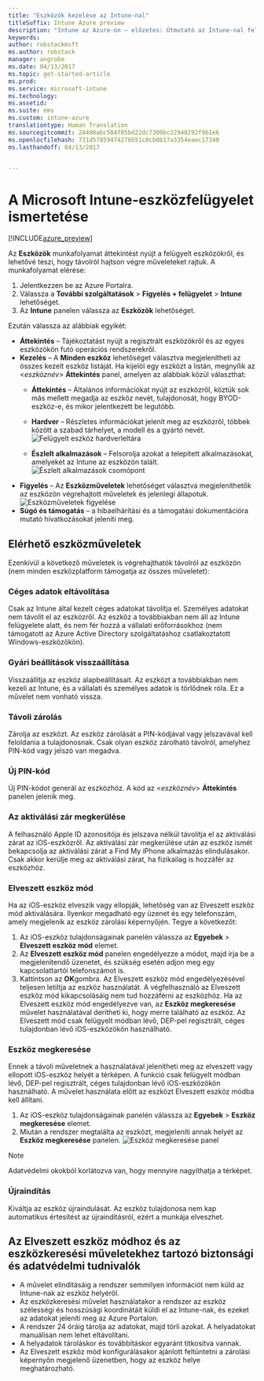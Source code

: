 ```yaml
---
title: "Eszközök kezelése az Intune-nal"
titleSuffix: Intune Azure preview
description: "Intune az Azure-on – előzetes: Útmutató az Intune-nal felügyelt eszközök megjelenítéséhez és az eszközökön végrehajtható különféle műveletekhez."
keywords: 
author: robstackmsft
ms.author: robstack
manager: angrobe
ms.date: 04/13/2017
ms.topic: get-started-article
ms.prod: 
ms.service: microsoft-intune
ms.technology: 
ms.assetid: 
ms.suite: ems
ms.custom: intune-azure
translationtype: Human Translation
ms.sourcegitcommit: 24498abc504f05bd22dc7309bc22948292f9b1e6
ms.openlocfilehash: 731d57859474276b51c0cb0b17a3354eaec17348
ms.lasthandoff: 04/13/2017


---
```


# <a name="what-is-microsoft-intune-device-management"></a>A Microsoft Intune-eszközfelügyelet ismertetése 


[!INCLUDE[azure_preview](../includes/azure_preview.md)]

Az **Eszközök** munkafolyamat áttekintést nyújt a felügyelt eszközökről, és lehetővé teszi, hogy távolról hajtson végre műveleteket rajtuk. A munkafolyamat elérése:

1. Jelentkezzen be az Azure Portalra.
2. Válassza a **További szolgáltatások** > **Figyelés + felügyelet** > **Intune** lehetőséget.
3. Az **Intune** panelen válassza az **Eszközök** lehetőséget.

Ezután válassza az alábbiak egyikét:

- **Áttekintés** – Tájékoztatást nyújt a regisztrált eszközökről és az egyes eszközökön futó operációs rendszerekről.
- **Kezelés** – A **Minden eszköz** lehetőséget választva megjelenítheti az összes kezelt eszköz listáját.
    Ha kijelöl egy eszközt a listán, megnyílik az <*eszköznév*> **Áttekintés** panel, amelyen az alábbiak közül választhat:
    - **Áttekintés** – Általános információkat nyújt az eszközről, köztük sok más mellett megadja az eszköz nevét, tulajdonosát, hogy BYOD-eszköz-e, és mikor jelentkezett be legutóbb. 
                
    - **Hardver** – Részletes információkat jelenít meg az eszközről, többek között a szabad tárhelyet, a modell és a gyártó nevét.
    ![Felügyelt eszköz hardverleltára](./media/hardware-inventory.png)
    - **Észlelt alkalmazások** – Felsorolja azokat a telepített alkalmazásokat, amelyeket az Intune az eszközön talált.
    ![Észlelt alkalmazások csomópont](./media/detected-applications.png)
- **Figyelés** – Az **Eszközműveletek** lehetőséget választva megjeleníthetők az eszközön végrehajtott műveletek és jelenlegi állapotuk.
![Eszközműveletek figyelése](./media/monitor-device-actions.png)
- **Súgó és támogatás** – a hibaelhárítási és a támogatási dokumentációra mutató hivatkozásokat jeleníti meg.

## <a name="available-device-actions"></a>Elérhető eszközműveletek

Ezenkívül a következő műveletek is végrehajthatók távolról az eszközön (nem minden eszközplatform támogatja az összes műveletet):

### <a name="remove-company-data"></a>**Céges adatok eltávolítása**
Csak az Intune által kezelt céges adatokat távolítja el. Személyes adatokat nem távolít el az eszközről. Az eszköz a továbbiakban nem áll az Intune felügyelete alatt, és nem fér hozzá a vállalati erőforrásokhoz (nem támogatott az Azure Active Directory szolgáltatáshoz csatlakoztatott Windows-eszközökön).

### <a name="factory-reset"></a>**Gyári beállítások visszaállítása**
Visszaállítja az eszköz alapbeállításait. Az eszközt a továbbiakban nem kezeli az Intune, és a vállalati és személyes adatok is törlődnek róla. Ez a művelet nem vonható vissza.

### <a name="remote-lock"></a>**Távoli zárolás**
Zárolja az eszközt. Az eszköz zárolását a PIN-kódjával vagy jelszavával kell feloldania a tulajdonosnak. Csak olyan eszköz zárolható távolról, amelyhez PIN-kód vagy jelszó van megadva.

### <a name="reset-passcode"></a>**Új PIN-kód**
Új PIN-kódot generál az eszközhöz. A kód az <*eszköznév*> **Áttekintés** panelen jelenik meg.

### <a name="bypass-activation-lock"></a>**Az aktiválási zár megkerülése**
A felhasználó Apple ID azonosítója és jelszava nélkül távolítja el az aktiválási zárat az iOS-eszközről. Az aktiválási zár megkerülése után az eszköz ismét bekapcsolja az aktiválási zárat a Find My iPhone alkalmazás elindulásakor. Csak akkor kerülje meg az aktiválási zárat, ha fizikailag is hozzáfér az eszközhöz.

### <a name="lost-mode"></a>**Elveszett eszköz mód**
Ha az iOS-eszköz elveszik vagy ellopják, lehetőség van az Elveszett eszköz mód aktiválására. Ilyenkor megadható egy üzenet és egy telefonszám, amely megjelenik az eszköz zárolási képernyőjén. Tegye a következőt:
1.    Az iOS-eszköz tulajdonságainak panelén válassza az **Egyebek** > **Elveszett eszköz mód** elemet.
2.    Az **Elveszett eszköz mód** panelen engedélyezze a módot, majd írja be a megjelenítendő üzenetet, és szükség esetén adjon meg egy kapcsolattartói telefonszámot is.
3.    Kattintson az **OK**gombra.
Az Elveszett eszköz mód engedélyezésével teljesen letiltja az eszköz használatát. A végfelhasználó az Elveszett eszköz mód kikapcsolásáig nem tud hozzáférni az eszközhöz. Ha az Elveszett eszköz mód engedélyezve van, az **Eszköz megkeresése** művelet használatával derítheti ki, hogy merre található az eszköz.
Az Elveszett mód csak felügyelt módban lévő, DEP-pel regisztrált, céges tulajdonban lévő iOS-eszközökön használható.

### <a name="locate-device"></a>**Eszköz megkeresése**
Ennek a távoli műveletnek a használatával jelenítheti meg az elveszett vagy ellopott iOS-eszköz helyét a térképen. A funkció csak felügyelt módban lévő, DEP-pel regisztrált, céges tulajdonban lévő iOS-eszközökön használható. A művelet használata előtt az eszközt Elveszett eszköz módba kell állítani.
1.    Az iOS-eszköz tulajdonságainak panelén válassza az **Egyebek** > **Eszköz megkeresése** elemet.
2.    Miután a rendszer megtalálta az eszközt, megjeleníti annak helyét az **Eszköz megkeresése** panelen. 
    ![Eszköz megkeresése panel](./media/locate-device.png)

>[!NOTE]
>Adatvédelmi okokból korlátozva van, hogy mennyire nagyíthatja a térképet.

### <a name="restart"></a>**Újraindítás**
Kiváltja az eszköz újraindulását. Az eszköz tulajdonosa nem kap automatikus értesítést az újraindításról, ezért a munkája elveszhet.


## <a name="security-and-privacy-information-for-the-lost-mode-and-locate-device-actions"></a>Az Elveszett eszköz módhoz és az eszközkeresési műveletekhez tartozó biztonsági és adatvédelmi tudnivalók
- A művelet elindításáig a rendszer semmilyen információt nem küld az Intune-nak az eszköz helyéről.
- Az eszközkeresési művelet használatakor a rendszer az eszköz szélességi és hosszúsági koordinátáit küldi el az Intune-nak, és ezeket az adatokat jeleníti meg az Azure Portalon.
- A rendszer 24 óráig tárolja az adatokat, majd törli azokat. A helyadatokat manuálisan nem lehet eltávolítani.
- A helyadatok tároláskor és továbbításkor egyaránt titkosítva vannak.
- Az Elveszett eszköz mód konfigurálásakor ajánlott feltüntetni a zárolási képernyőn megjelenő üzenetben, hogy az eszköz helye meghatározható.

